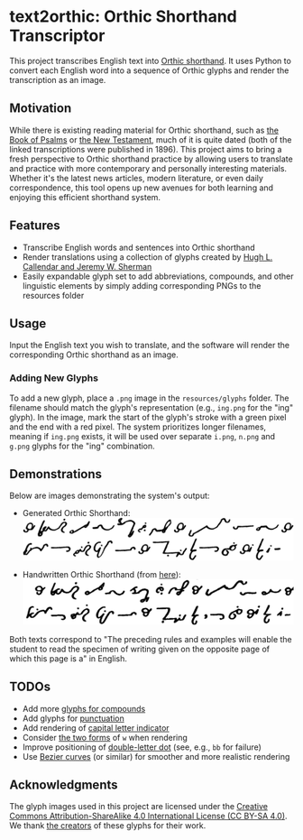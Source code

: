 # text2orthic: Orthic Shorthand Transcriptor

This project transcribes English text into [Orthic shorthand](https://orthic.shorthand.fun/). It uses Python to convert each English word into a sequence of Orthic glyphs and render the transcription as an image.

## Motivation
While there is existing reading material for Orthic shorthand, such as [the Book of Psalms](https://orthic.shorthand.fun/assets/reading/Orthic%20Psalms%201-20%20(Full%20Style)%201896%20Stevens.pdf) or [the New Testament](https://cdm15457.contentdm.oclc.org/digital/collection/p15457coll1/id/195/rec/1), much of it is quite dated (both of the linked transcriptions were published in 1896). This project aims to bring a fresh perspective to Orthic shorthand practice by allowing users to translate and practice with more contemporary and personally interesting materials. Whether it's the latest news articles, modern literature, or even daily correspondence, this tool opens up new avenues for both learning and enjoying this efficient shorthand system.


## Features
- Transcribe English words and sentences into Orthic shorthand
- Render translations using a collection of glyphs created by [Hugh L. Callendar and Jeremy W. Sherman](https://orthic.shorthand.fun/manual#the-cursive-alphabet)
- Easily expandable glyph set to add abbreviations, compounds, and other linguistic elements by simply adding corresponding PNGs to the resources folder

## Usage
Input the English text you wish to translate, and the software will render the corresponding Orthic shorthand as an image.

### Adding New Glyphs
To add a new glyph, place a `.png` image in the `resources/glyphs` folder. The filename should match the glyph's representation (e.g., `ing.png` for the "ing" glyph). In the image, mark the start of the glyph's stroke with a green pixel and the end with a red pixel. The system prioritizes longer filenames, meaning if `ing.png` exists, it will be used over separate `i.png`, `n.png` and `g.png` glyphs for the "ing" combination.

## Demonstrations
Below are images demonstrating the system's output:

- Generated Orthic Shorthand:
  ![Generated Orthic Shorthand](resources/demo_generated.png)

- Handwritten Orthic Shorthand (from [here](https://orthic.shorthand.fun/manual#specimen-of-fully-written-style)):
  ![Handwritten Orthic Shorthand](resources/demo_handwritten.png)

Both texts correspond to "The preceding rules and examples will enable the
student to read the specimen of writing given on the opposite page of which
this page is a" in English.

## TODOs

- Add more [glyphs for compounds](https://orthic.shorthand.fun/manual#how-to-write-and-join-the-characters) 
- Add glyphs for [punctuation](https://orthic.shorthand.fun/manual#punctuation)
- Add rendering of [capital letter indicator](https://orthic.shorthand.fun/manual#initial-capitals)
- Consider [the two forms](https://orthic.shorthand.fun/manual#W-join) of `w` when rendering
- Improve positioning of [double-letter dot](https://orthic.shorthand.fun/manual#doubled-letters) (see, e.g., `bb` for failure)
- Use [Bezier curves](https://github.com/vbrg/melin) (or similar) for smoother and more realistic rendering

## Acknowledgments
The glyph images used in this project are licensed under the [Creative Commons Attribution-ShareAlike 4.0 International License (CC BY-SA 4.0)](https://creativecommons.org/licenses/by-sa/4.0/). We thank [the creators](https://orthic.shorthand.fun/manual) of these glyphs for their work.
